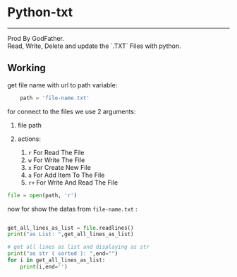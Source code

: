 # Python-txt
<hr>
Prod By GodFather.<br>
Read, Write, Delete and update the `.TXT` Files with python.

## Working

get file name with url to path variable:
```python
    path = 'file-name.txt'
```
for connect to the files we use 2 arguments: <br>
1. file path
2. actions:

    1. `r` For Read The File
    2. `w` For Write The File
    3. `x` For Create New File
    4. `a` For Add Item To The File
    5. `r+` For Write And Read The File

```python
file = open(path, 'r')
```

now for show the datas from `file-name.txt` :
```python

get_all_lines_as_list = file.readlines()
print("as List: ",get_all_lines_as_list)

# get all lines as list and displaying as str
print("as str ( sorted ): ",end="")
for i in get_all_lines_as_list:
    print(i,end='')

```